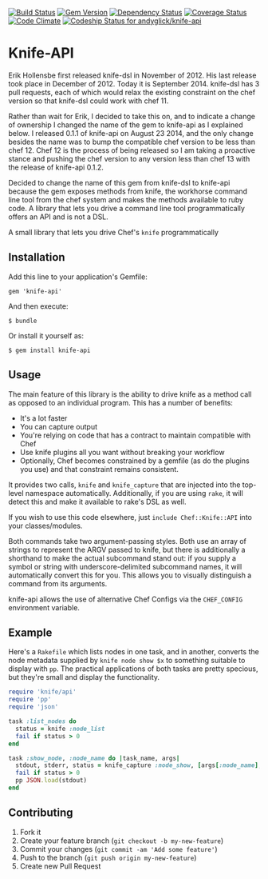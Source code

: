 [![Build Status](https://travis-ci.org/andyglick/knife-api.png)](https://travis-ci.org/andyglick/knife-api)
[![Gem Version](https://badge.fury.io/rb/knife-api.svg)](http://badge.fury.io/rb/knife-api)
[![Dependency Status](https://gemnasium.com/andyglick/knife-api.svg)](https://gemnasium.com/andyglick/knife-api)
[![Coverage Status](https://img.shields.io/coveralls/andyglick/knife-api.svg)](https://coveralls.io/r/andyglick/knife-api)
[![Code Climate](https://codeclimate.com/github/andyglick/knife-api/badges/gpa.svg)](https://codeclimate.com/github/andyglick/knife-api)
[![Codeship Status for andyglick/knife-api](https://codeship.com/projects/f10d5f50-4279-0132-4149-5a5e51043d47/status?branch=master)](https://codeship.com/projects/44435)
# Knife-API

Erik Hollensbe first released knife-dsl in November of 2012. His last release took place in December of 2012. Today it 
is September 2014. knife-dsl has 3 pull requests, each of which would relax the existing constraint on the chef version
so that knife-dsl could work with chef 11. 
 
Rather than wait for Erik, I decided to take this on, and to indicate a change of ownership I changed the name of the 
gem to knife-api as I explained below. I released 0.1.1 of knife-api on August 23 2014, and the only change besides the 
name was to bump the compatible chef version to be less than chef 12. Chef 12 is the process of being released so I am
taking a proactive stance and pushing the chef version to any version less than chef 13 with the release of knife-api 
0.1.2.
 
Decided to change the name of this gem from knife-dsl to knife-api because the gem exposes methods from knife, the 
workhorse command line tool from the chef system and makes the methods available to ruby code. A library that lets 
you drive a command line tool programmatically offers an API and is not a DSL.   

A small library that lets you drive Chef's `knife` programmatically

## Installation

Add this line to your application's Gemfile:

    gem 'knife-api'

And then execute:

    $ bundle

Or install it yourself as:

    $ gem install knife-api

## Usage

The main feature of this library is the ability to drive knife as a method call
as opposed to an individual program. This has a number of benefits:

* It's a lot faster
* You can capture output
* You're relying on code that has a contract to maintain compatible with Chef
* Use knife plugins all you want without breaking your workflow
* Optionally, Chef becomes constrained by a gemfile (as do the plugins you use)
  and that constraint remains consistent.

It provides two calls, `knife` and `knife_capture` that are injected into the
top-level namespace automatically. Additionally, if you are using `rake`, it
will detect this and make it available to rake's DSL as well.

If you wish to use this code elsewhere, just `include Chef::Knife::API` into
your classes/modules.

Both commands take two argument-passing styles. Both use an array of strings to
represent the ARGV passed to knife, but there is additionally a shorthand to
make the actual subcommand stand out: if you supply a symbol or string with
underscore-delimited subcommand names, it will automatically convert this for
you. This allows you to visually distinguish a command from its arguments.

knife-api allows the use of alternative Chef Configs via the `CHEF_CONFIG`
environment variable.

## Example

Here's a `Rakefile` which lists nodes in one task, and in another, converts the
node metadata supplied by `knife node show $x` to something suitable to display
with `pp`. The practical applications of both tasks are pretty specious, but
they're small and display the functionality.

```ruby
require 'knife/api'
require 'pp'
require 'json'

task :list_nodes do
  status = knife :node_list
  fail if status > 0
end

task :show_node, :node_name do |task_name, args|
  stdout, stderr, status = knife_capture :node_show, [args[:node_name], '-F', 'j']
  fail if status > 0
  pp JSON.load(stdout)
end
```

## Contributing

1. Fork it
2. Create your feature branch (`git checkout -b my-new-feature`)
3. Commit your changes (`git commit -am 'Add some feature'`)
4. Push to the branch (`git push origin my-new-feature`)
5. Create new Pull Request
